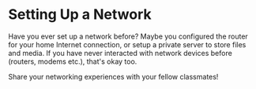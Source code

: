 # Setting Up a Network

Have you ever set up a network before? Maybe you configured the router for your home Internet connection, or setup a private server to store files and media. If you have never interacted with network devices before (routers, modems etc.), that's okay too.

Share your networking experiences with your fellow classmates!